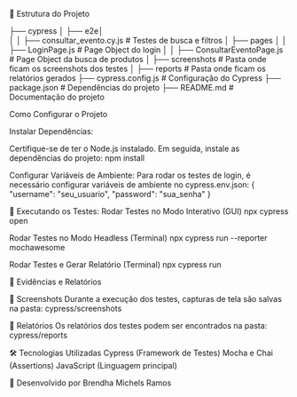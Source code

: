 📂 Estrutura do Projeto

├── cypress
│   ├── e2e│     
│   │   ├── consultar_evento.cy.js  # Testes de busca e filtros
│   ├── pages
│   │   ├── LoginPage.js  # Page Object do login
│   │   ├── ConsultarEventoPage.js  # Page Object da busca de produtos
│   ├── screenshots  # Pasta onde ficam os screenshots dos testes
│   ├── reports  # Pasta onde ficam os relatórios gerados
├── cypress.config.js  # Configuração do Cypress
├── package.json  # Dependências do projeto
├── README.md  # Documentação do projeto

Como Configurar o Projeto

Instalar Dependências:

Certifique-se de ter o Node.js instalado. Em seguida, instale as dependências do projeto:
npm install

Configurar Variáveis de Ambiente:
Para rodar os testes de login, é necessário configurar variáveis de ambiente no cypress.env.json:
{
  "username": "seu_usuario",
  "password": "sua_senha"
}

🧪 Executando os Testes:
Rodar Testes no Modo Interativo (GUI)
npx cypress open

Rodar Testes no Modo Headless (Terminal)
npx cypress run --reporter mochawesome

Rodar Testes e Gerar Relatório (Terminal)
npx cypress run

📸 Evidências e Relatórios

📂 Screenshots
Durante a execução dos testes, capturas de tela são salvas na pasta:
cypress/screenshots

📂 Relatórios
Os relatórios dos testes podem ser encontrados na pasta:
cypress/reports

🛠 Tecnologias Utilizadas
Cypress (Framework de Testes)
Mocha e Chai (Assertions)
JavaScript (Linguagem principal)


📌 Desenvolvido por Brendha Michels Ramos